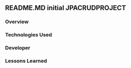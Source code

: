 ## README.MD initial JPACRUDPROJECT

### Overview

### Technologies Used

### Developer

### Lessons Learned
